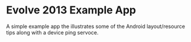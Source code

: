Evolve 2013 Example App
==========

A simple example app the illustrates some of the Android layout/resource tips along with a device ping servoce.
